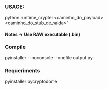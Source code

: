 
### USAGE:
python runtime_crypter <caminho_do_payload> <caminho_do_stub_de_saida>"
#### Notes -> Use RAW executable (.bin)
### Compile
pyinstaller --noconsole --onefile output.py
### Requeriments
pyinstaller
pycryptodome
